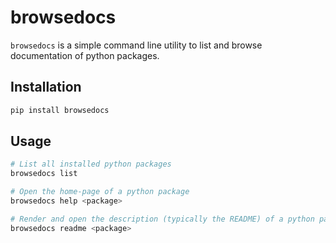 # browsedocs

`browsedocs` is a simple command line utility to list and browse documentation of python packages.

## Installation

```bash
pip install browsedocs
```

## Usage

```bash
# List all installed python packages
browsedocs list

# Open the home-page of a python package
browsedocs help <package>

# Render and open the description (typically the README) of a python package
browsedocs readme <package>

```


